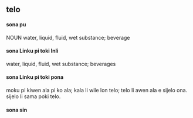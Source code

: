 ## telo

#### sona pu

NOUN water, liquid, fluid, wet substance; beverage

#### sona Linku pi toki Inli

water, liquid, fluid, wet substance; beverages

#### sona Linku pi toki pona

moku pi kiwen ala pi ko ala; kala li wile lon telo; telo li awen ala e sijelo ona. sijelo li sama poki telo.

#### sona sin

